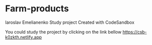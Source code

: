 # Farm-products
Iaroslav Emelianenko
Study project
Created with CodeSandbox

You could study the project by clicking on the link bellow
https://csb-k0zkth.netlify.app
